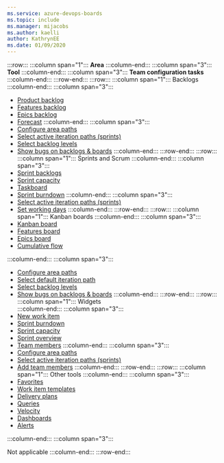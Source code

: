 ```yaml
---
ms.service: azure-devops-boards
ms.topic: include
ms.manager: mijacobs
ms.author: kaelli
author: KathrynEE
ms.date: 01/09/2020
---
```


:::row:::
   :::column span="1":::
   **Area**
   :::column-end:::
   :::column span="3":::
   **Tool**
   :::column-end:::
   :::column span="3":::
   **Team configuration tasks**
   :::column-end:::
:::row-end:::
:::row:::
   :::column span="1":::
   Backlogs  
   :::column-end:::
   :::column span="3":::
   - [Product backlog](../backlogs/create-your-backlog.md)
   - [Features backlog](../backlogs/define-features-epics.md)
   - [Epics backlog](../backlogs/define-features-epics.md)
   - [Forecast](../sprints/forecast.md) 
   :::column-end:::
   :::column span="3":::
   - [Configure area paths](../../organizations/settings/set-area-paths.md)
   - [Select active iteration paths (sprints)](../../organizations/settings/set-iteration-paths-sprints.md)
   - [Select backlog levels](../../organizations/settings/select-backlog-navigation-levels.md)
   - [Show bugs on backlogs &amp; boards](../../organizations/settings/show-bugs-on-backlog.md)
   :::column-end:::
:::row-end:::
:::row:::
   :::column span="1":::
   Sprints and Scrum 
   :::column-end:::
   :::column span="3":::
   - [Sprint backlogs](../sprints/assign-work-sprint.md)
   - [Sprint capacity](../sprints/set-capacity.md)
   - [Taskboard](../sprints/task-board.md)
   - [Sprint burndown](../sprints/sprint-burndown.md)
   :::column-end:::
   :::column span="3":::
   - [Select active iteration paths (sprints)](../../organizations/settings/set-iteration-paths-sprints.md)
   - [Set working days](../../organizations/settings/set-working-days.md)
   :::column-end:::
:::row-end:::
:::row:::
   :::column span="1":::
   Kanban boards
   :::column-end:::
   :::column span="3":::
   - [Kanban board](../boards/kanban-basics.md)
   - [Features board](../boards/kanban-epics-features-stories.md)
   - [Epics board](../boards/kanban-epics-features-stories.md)
   - [Cumulative flow](../../report/dashboards/cumulative-flow.md)
   
   :::column-end:::
   :::column span="3":::
   - [Configure area paths](../../organizations/settings/set-area-paths.md)
   - [Select default iteration path](../../organizations/settings/set-iteration-paths-sprints.md)
   - [Select backlog levels](../../organizations/settings/select-backlog-navigation-levels.md)
   - [Show bugs on backlogs &amp; boards](../../organizations/settings/show-bugs-on-backlog.md)
   :::column-end:::
:::row-end:::
:::row:::
   :::column span="1":::
   Widgets  
   :::column-end:::
   :::column span="3":::
   - [New work item](../../report/dashboards/widget-catalog.md#new-work-item-widget)
   - [Sprint burndown](../../report/dashboards/widget-catalog.md#sprint-burndown-widget)
   - [Sprint capacity](../../report/dashboards/widget-catalog.md#sprint-capacity-widget)
   - [Sprint overview](../../report/dashboards/widget-catalog.md#sprint-overview-widget)
   - [Team members](../../report/dashboards/widget-catalog.md#team-members-widget) 
   :::column-end:::
   :::column span="3":::
   - [Configure area paths](../../organizations/settings/set-area-paths.md)
   - [Select active iteration paths (sprints)](../../organizations/settings/set-iteration-paths-sprints.md)
   - [Add team members](../../organizations/security/add-users-team-project.md)
   :::column-end:::
:::row-end:::
:::row:::
   :::column span="1":::
   Other tools 
   :::column-end:::
   :::column span="3":::
   - [Favorites](../../project/navigation/set-favorites.md)
   - [Work item templates](../backlogs/work-item-template.md)
   - [Delivery plans](../plans/review-team-plans.md)
   - [Queries](../queries/using-queries.md)
   - [Velocity](../../report/dashboards/team-velocity.md)
   - [Dashboards](../../report/dashboards/dashboards.md)
   - [Alerts](../../organizations/notifications/manage-team-group-global-organization-notifications.md)  
   
   :::column-end:::
   :::column span="3":::
   
   Not applicable
   :::column-end:::
:::row-end:::
